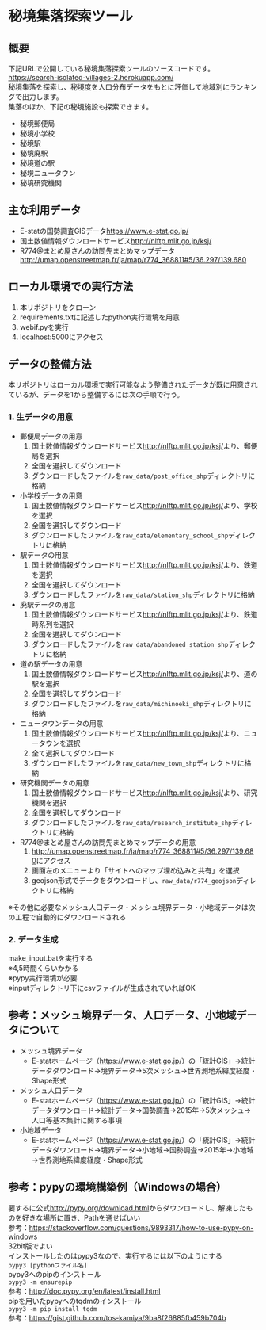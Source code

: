 # 秘境集落探索ツール

## 概要
下記URLで公開している秘境集落探索ツールのソースコードです。  
<https://search-isolated-villages-2.herokuapp.com/>  
秘境集落を探索し、秘境度を人口分布データをもとに評価して地域別にランキングで出力します。  
集落のほか、下記の秘境施設も探索できます。
* 秘境郵便局
* 秘境小学校
* 秘境駅
* 秘境廃駅
* 秘境道の駅
* 秘境ニュータウン
* 秘境研究機関

## 主な利用データ
* E-statの国勢調査GISデータ<https://www.e-stat.go.jp/>
* 国土数値情報ダウンロードサービス<http://nlftp.mlit.go.jp/ksj/>
* R774@まとめ屋さんの訪問先まとめマップデータ<http://umap.openstreetmap.fr/ja/map/r774_368811#5/36.297/139.680>

## ローカル環境での実行方法
1. 本リポジトリをクローン
2. requirements.txtに記述したpython実行環境を用意
3. webif.pyを実行
4. localhost:5000にアクセス

## データの整備方法
本リポジトリはローカル環境で実行可能なよう整備されたデータが既に用意されているが、データを1から整備するには次の手順で行う。  
### 1. 生データの用意
* 郵便局データの用意
  1. 国土数値情報ダウンロードサービス<http://nlftp.mlit.go.jp/ksj/>より、郵便局を選択
  2. 全国を選択してダウンロード
  3. ダウンロードしたファイルを`raw_data/post_office_shp`ディレクトリに格納
* 小学校データの用意
  1. 国土数値情報ダウンロードサービス<http://nlftp.mlit.go.jp/ksj/>より、学校を選択
  2. 全国を選択してダウンロード
  3. ダウンロードしたファイルを`raw_data/elementary_school_shp`ディレクトリに格納
* 駅データの用意
  1. 国土数値情報ダウンロードサービス<http://nlftp.mlit.go.jp/ksj/>より、鉄道を選択
  2. 全国を選択してダウンロード
  3. ダウンロードしたファイルを`raw_data/station_shp`ディレクトリに格納  
* 廃駅データの用意
  1. 国土数値情報ダウンロードサービス<http://nlftp.mlit.go.jp/ksj/>より、鉄道時系列を選択
  2. 全国を選択してダウンロード
  3. ダウンロードしたファイルを`raw_data/abandoned_station_shp`ディレクトリに格納  
* 道の駅データの用意
  1. 国土数値情報ダウンロードサービス<http://nlftp.mlit.go.jp/ksj/>より、道の駅を選択
  2. 全国を選択してダウンロード
  3. ダウンロードしたファイルを`raw_data/michinoeki_shp`ディレクトリに格納
* ニュータウンデータの用意
  1. 国土数値情報ダウンロードサービス<http://nlftp.mlit.go.jp/ksj/>より、ニュータウンを選択
  2. 全て選択してダウンロード
  3. ダウンロードしたファイルを`raw_data/new_town_shp`ディレクトリに格納
* 研究機関データの用意
  1. 国土数値情報ダウンロードサービス<http://nlftp.mlit.go.jp/ksj/>より、研究機関を選択
  2. 全国を選択してダウンロード
  3. ダウンロードしたファイルを`raw_data/research_institute_shp`ディレクトリに格納
* R774@まとめ屋さんの訪問先まとめマップデータの用意
  1. <http://umap.openstreetmap.fr/ja/map/r774_368811#5/36.297/139.680>にアクセス
  2. 画面左のメニューより「サイトへのマップ埋め込みと共有」を選択
  3. geojson形式でデータをダウンロードし、`raw_data/r774_geojson`ディレクトリに格納

※その他に必要なメッシュ人口データ・メッシュ境界データ・小地域データは次の工程で自動的にダウンロードされる

### 2. データ生成
make_input.batを実行する  
※4,5時間くらいかかる  
※pypy実行環境が必要  
※inputディレクトリ下にcsvファイルが生成されていればOK


## 参考：メッシュ境界データ、人口データ、小地域データについて
* メッシュ境界データ
  * E-statホームページ（<https://www.e-stat.go.jp/>）の「統計GIS」→統計データダウンロード→境界データ→5次メッシュ→世界測地系緯度経度・Shape形式
* メッシュ人口データ
  * E-statホームページ（<https://www.e-stat.go.jp/>）の「統計GIS」→統計データダウンロード→統計データ→国勢調査→2015年→5次メッシュ→人口等基本集計に関する事項
* 小地域データ
  * E-statホームページ（<https://www.e-stat.go.jp/>）の「統計GIS」→統計データダウンロード→境界データ→小地域→国勢調査→2015年→小地域→世界測地系緯度経度・Shape形式


## 参考：pypyの環境構築例（Windowsの場合）
要するに公式<http://pypy.org/download.html>からダウンロードし、解凍したものを好きな場所に置き、Pathを通せばいい  
参考：<https://stackoverflow.com/questions/9893317/how-to-use-pypy-on-windows>  
32bit版でよい  
インストールしたのはpypy3なので、実行するには以下のようにする  
`pypy3 [pythonファイル名]`  
pypy3へのpipのインストール  
	`pypy3 -m ensurepip`  
	参考：<http://doc.pypy.org/en/latest/install.html>  
pipを用いたpypyへのtqdmのインストール  
	`pypy3 -m pip install tqdm`  
	参考：<https://gist.github.com/tos-kamiya/9ba8f26885fb459b704b>  
	

